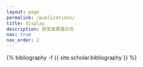 ```yaml
---
layout: page
permalink: /publications/
title: display
description: 获奖成果展示页
nav: true
nav_order: 2
---
```

<!-- _pages/publications.md -->
<div class="publications">

{% bibliography -f {{ site.scholar.bibliography }} %}

</div>
